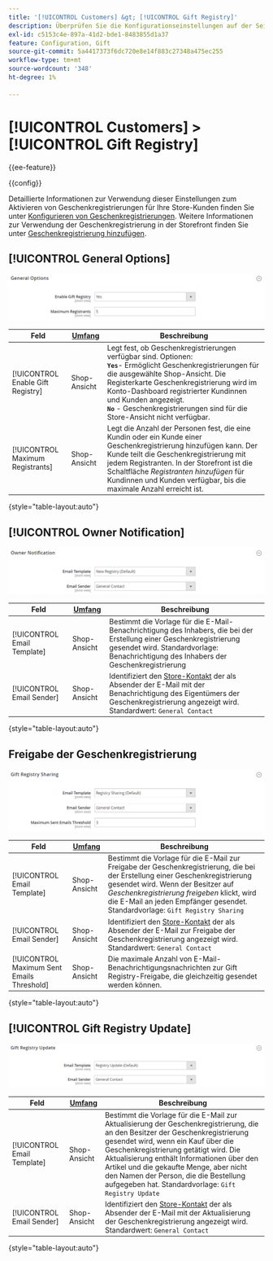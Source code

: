 ```yaml
---
title: '[!UICONTROL Customers] &gt; [!UICONTROL Gift Registry]'
description: Überprüfen Sie die Konfigurationseinstellungen auf der Seite [!UICONTROL Customers] &gt; [!UICONTROL Gift Registry] des Commerce Admin-Bereichs.
exl-id: c5153c4e-897a-41d2-bde1-8483855d1a37
feature: Configuration, Gift
source-git-commit: 5a4417373f6dc720e8e14f883c27348a475ec255
workflow-type: tm+mt
source-wordcount: '348'
ht-degree: 1%

---
```


# [!UICONTROL Customers] > [!UICONTROL Gift Registry]

{{ee-feature}}

{{config}}

Detaillierte Informationen zur Verwendung dieser Einstellungen zum Aktivieren von Geschenkregistrierungen für Ihre Store-Kunden finden Sie unter [Konfigurieren von Geschenkregistrierungen](../../merchandising-promotions/gift-registry-configure.md). Weitere Informationen zur Verwendung der Geschenkregistrierung in der Storefront finden Sie unter [Geschenkregistrierung hinzufügen](../../merchandising-promotions/gift-registry-search.md).

## [!UICONTROL General Options]

![Allgemeine Optionen](./assets/gift-registry-general-options.png)<!-- zoom -->

<!-- [General Options](https://experienceleague.adobe.com/en/docs/commerce-admin/marketing/merchandising/gift-registry/gift-registry-configure) -->

| Feld | [Umfang](../../getting-started/websites-stores-views.md#scope-settings) | Beschreibung |
|--- |--- |--- |
| [!UICONTROL Enable Gift Registry] | Shop-Ansicht | Legt fest, ob Geschenkregistrierungen verfügbar sind. Optionen: <br/>**`Yes`**- Ermöglicht Geschenkregistrierungen für die ausgewählte Shop-Ansicht. Die Registerkarte Geschenkregistrierung wird im Konto-Dashboard registrierter Kundinnen und Kunden angezeigt.<br/>**`No`** - Geschenkregistrierungen sind für die Store-Ansicht nicht verfügbar. |
| [!UICONTROL Maximum Registrants] | Shop-Ansicht | Legt die Anzahl der Personen fest, die eine Kundin oder ein Kunde einer Geschenkregistrierung hinzufügen kann. Der Kunde teilt die Geschenkregistrierung mit jedem Registranten. In der Storefront ist die Schaltfläche _Registranten hinzufügen_ für Kundinnen und Kunden verfügbar, bis die maximale Anzahl erreicht ist. |

{style="table-layout:auto"}

## [!UICONTROL Owner Notification]

![Benachrichtigung des Inhabers](./assets/gift-registry-owner-notification.png)<!-- zoom -->

<!-- [Owner Notification](https://experienceleague.adobe.com/en/docs/commerce-admin/marketing/merchandising/gift-registry/gift-registry-configure) -->

| Feld | [Umfang](../../getting-started/websites-stores-views.md#scope-settings) | Beschreibung |
|--- |--- |--- |
| [!UICONTROL Email Template] | Shop-Ansicht | Bestimmt die Vorlage für die E-Mail-Benachrichtigung des Inhabers, die bei der Erstellung einer Geschenkregistrierung gesendet wird. Standardvorlage: Benachrichtigung des Inhabers der Geschenkregistrierung |
| [!UICONTROL Email Sender] | Shop-Ansicht | Identifiziert den [Store-Kontakt](../../getting-started/store-details.md#store-email-addresses) der als Absender der E-Mail mit der Benachrichtigung des Eigentümers der Geschenkregistrierung angezeigt wird. Standardwert: `General Contact` |

{style="table-layout:auto"}

## Freigabe der Geschenkregistrierung

![Gift Registry Sharing](./assets/gift-registry-gift-registry-sharing.png)<!-- zoom -->

<!-- Gift Registry Sharing](https://experienceleague.adobe.com/en/docs/commerce-admin/marketing/merchandising/gift-registry/gift-registry-configure) -->

| Feld | [Umfang](../../getting-started/websites-stores-views.md#scope-settings) | Beschreibung |
|--- |--- |--- |
| [!UICONTROL Email Template] | Shop-Ansicht | Bestimmt die Vorlage für die E-Mail zur Freigabe der Geschenkregistrierung, die bei der Erstellung einer Geschenkregistrierung gesendet wird. Wenn der Besitzer auf _Geschenkregistrierung freigeben_ klickt, wird die E-Mail an jeden Empfänger gesendet. Standardvorlage: `Gift Registry Sharing` |
| [!UICONTROL Email Sender] | Shop-Ansicht | Identifiziert den [Store-Kontakt](../../getting-started/store-details.md#store-email-addresses) der als Absender der E-Mail zur Freigabe der Geschenkregistrierung angezeigt wird. Standardwert: `General Contact` |
| [!UICONTROL Maximum Sent Emails Threshold] | Shop-Ansicht | Die maximale Anzahl von E-Mail-Benachrichtigungsnachrichten zur Gift Registry-Freigabe, die gleichzeitig gesendet werden können. |

{style="table-layout:auto"}

## [!UICONTROL Gift Registry Update]

![Geschenkregistrierungs-Aktualisierung](./assets/gift-registry-gift-registry-update.png)<!-- zoom -->

<!-- [Gift Registry Update](https://experienceleague.adobe.com/en/docs/commerce-admin/marketing/merchandising/gift-registry/gift-registry-configure) -->

| Feld | [Umfang](../../getting-started/websites-stores-views.md#scope-settings) | Beschreibung |
|--- |--- |--- |
| [!UICONTROL Email Template] | Shop-Ansicht | Bestimmt die Vorlage für die E-Mail zur Aktualisierung der Geschenkregistrierung, die an den Besitzer der Geschenkregistrierung gesendet wird, wenn ein Kauf über die Geschenkregistrierung getätigt wird. Die Aktualisierung enthält Informationen über den Artikel und die gekaufte Menge, aber nicht den Namen der Person, die die Bestellung aufgegeben hat. Standardvorlage: `Gift Registry Update` |
| [!UICONTROL Email Sender] | Shop-Ansicht | Identifiziert den [Store-Kontakt](../../getting-started/store-details.md#store-email-addresses) der als Absender der E-Mail mit der Aktualisierung der Geschenkregistrierung angezeigt wird. Standardwert: `General Contact` |

{style="table-layout:auto"}

